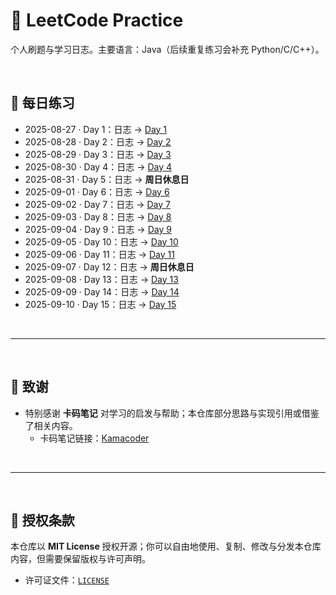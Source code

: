 # 🧠 LeetCode Practice

个人刷题与学习日志。主要语言：Java（后续重复练习会补充 Python/C/C++）。

<br>

## 📅 每日练习


- 2025-08-27 · Day 1：日志 → [Day 1](Practice-Notes/Day1-Practice.md)
- 2025-08-28 · Day 2：日志 → [Day 2](Practice-Notes/Day2-Practice.md)
- 2025-08-29 · Day 3：日志 → [Day 3](Practice-Notes/Day3-Practice.md)
- 2025-08-30 · Day 4：日志 → [Day 4](Practice-Notes/Day4-Practice.md)
- 2025-08-31 · Day 5：日志 → **周日休息日**
- 2025-09-01 · Day 6：日志 → [Day 6](Practice-Notes/Day6-Practice.md)
- 2025-09-02 · Day 7：日志 → [Day 7](Practice-Notes/Day7-Practice.md)
- 2025-09-03 · Day 8：日志 → [Day 8](Practice-Notes/Day8-Practice.md)
- 2025-09-04 · Day 9：日志 → [Day 9](Practice-Notes/Day9-Practice.md)
- 2025-09-05 · Day 10：日志 → [Day 10](Practice-Notes/Day10-Practice.md)
- 2025-09-06 · Day 11：日志 → [Day 11](Practice-Notes/Day11-Practice.md)
- 2025-09-07 · Day 12：日志 → **周日休息日**
- 2025-09-08 · Day 13：日志 → [Day 13](Practice-Notes/Day13-Practice.md)
- 2025-09-09 · Day 14：日志 → [Day 14](Practice-Notes/Day14-Practice.md)
- 2025-09-10 · Day 15：日志 → [Day 15](Practice-Notes/Day15-Practice.md)

<br>
<hr>
<br>

## 🙏 致谢
- 特别感谢 **卡码笔记** 对学习的启发与帮助；本仓库部分思路与实现引用或借鉴了相关内容。  
  - 卡码笔记链接：[Kamacoder](https://kamacoder.com/)


<br>
<hr>
<br>

## 📄 授权条款
本仓库以 **MIT License** 授权开源；你可以自由地使用、复制、修改与分发本仓库内容，但需要保留版权与许可声明。  
- 许可证文件：[`LICENSE`](./LICENSE)






